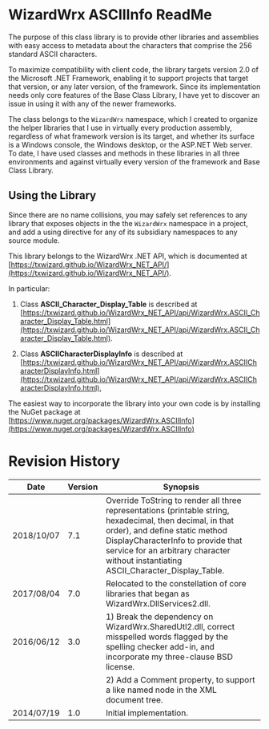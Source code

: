 # WizardWrx ASCIIInfo ReadMe

The purpose of this class library is to provide other libraries and assemblies
with easy access to metadata about the characters that comprise the 256 standard
ASCII characters.

To maximize compatibility with client code, the library targets version 2.0 of
the Microsoft .NET Framework, enabling it to support projects that target that
version, or any later version, of the framework. Since its implementation needs
only core features of the Base Class Library, I have yet to discover an issue in
using it with any of the newer frameworks.

The class belongs to the `WizardWrx` namespace, which I created to organize the
helper libraries that I use in virtually every production assembly, regardless
of what framework version is its target, and whether its surface is a Windows
console, the Windows desktop, or the ASP.NET Web server. To date, I have used
classes and methods in these libraries in all three environments and against
virtually every version of the framework and Base Class Library.

## Using the Library

Since there are no name collisions, you may safely set references to any library
that exposes objects in the the `WizardWrx` namespace in a project, and add a
using directive for any of its subsidiary namespaces to any source module.

This library belongs to the WizardWrx .NET API, which is documented at
[https://txwizard.github.io/WizardWrx_NET_API/](https://txwizard.github.io/WizardWrx_NET_API/).

In particular:

1) Class __ASCII_Character_Display_Table__ is described at
[https://txwizard.github.io/WizardWrx_NET_API/api/WizardWrx.ASCII_Character_Display_Table.html](https://txwizard.github.io/WizardWrx_NET_API/api/WizardWrx.ASCII_Character_Display_Table.html).

2) Class __ASCIICharacterDisplayInfo__ is described at
[https://txwizard.github.io/WizardWrx_NET_API/api/WizardWrx.ASCIICharacterDisplayInfo.html](https://txwizard.github.io/WizardWrx_NET_API/api/WizardWrx.ASCIICharacterDisplayInfo.html),

The easiest way to incorporate the library into your own code is by installing the NuGet package at
[https://www.nuget.org/packages/WizardWrx.ASCIIInfo](https://www.nuget.org/packages/WizardWrx.ASCIIInfo)

# Revision History

| Date       | Version | Synopsis
|------------|---------|---------------------------
| 2018/10/07 | 7.1     | Override ToString to render all three representations (printable string, hexadecimal, then decimal, in that order), and define static method DisplayCharacterInfo to provide that service for an arbitrary character without instantiating ASCII_Character_Display_Table.
| 2017/08/04 | 7.0     | Relocated to the constellation of core libraries that began as WizardWrx.DllServices2.dll.
| 2016/06/12 | 3.0     | 1) Break the dependency on WizardWrx.SharedUtl2.dll, correct misspelled words flagged by the spelling checker add-in, and incorporate my three-clause BSD license.
|            |         | 2) Add a Comment property, to support a like named node in the XML document tree.
| 2014/07/19 | 1.0     | Initial implementation.
